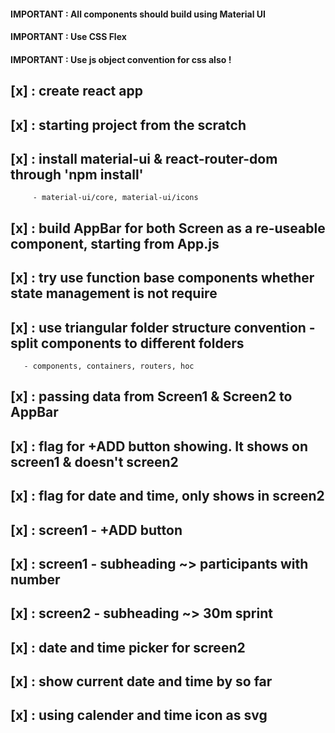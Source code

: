 #### IMPORTANT : All components should build using Material UI

#### IMPORTANT : Use CSS Flex

#### IMPORTANT : Use js object convention for css also !

## [x] : create react app

## [x] : starting project from the scratch

## [x] : install material-ui & react-router-dom through 'npm install'

         - material-ui/core, material-ui/icons

## [x] : build AppBar for both Screen as a re-useable component, starting from App.js

## [x] : try use function base components whether state management is not require

## [x] : use triangular folder structure convention - split components to different folders

       - components, containers, routers, hoc

## [x] : passing data from Screen1 & Screen2 to AppBar

## [x] : flag for +ADD button showing. It shows on screen1 & doesn't screen2

## [x] : flag for date and time, only shows in screen2

## [x] : screen1 - +ADD button

## [x] : screen1 - subheading ~> participants with number

## [x] : screen2 - subheading ~> 30m sprint

## [x] : date and time picker for screen2

## [x] : show current date and time by so far

## [x] : using calender and time icon as svg
